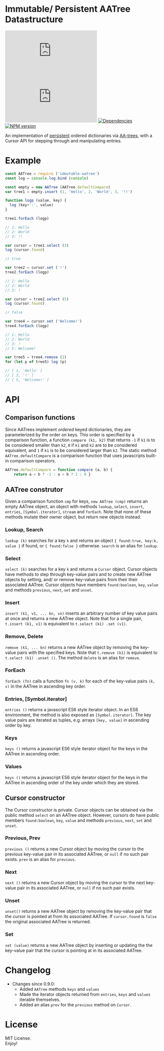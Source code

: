 # Immutable/ Persistent AATree Datastructure

 ![Size][size-image] ![Size gzip][size-gzip-image] [![Dependencies][deps-image]][deps-url] [![NPM version][npm-image]][npm-url]

An implementation of [persistent][1] ordered dictionaries via [AA-trees][2], 
with a Cursor API for stepping through and manipulating entries.

[1]: https://en.wikipedia.org/wiki/Persistent_data_structure
[2]: https://en.wikipedia.org/wiki/AA_tree

# Example

```javascript
const AATree = require ('immutable-aatree')
const log = console.log.bind (console)

const empty = new AATree (AATree.defaultCompare)
var tree1 = empty.insert (1, 'Hello', 2, 'World', 3, '!!')

function logp (value, key) {
  log (key+':', value)
}

tree1.forEach (logp)

// 1: Hello
// 2: World
// 3: !!

var cursor = tree1.select (3)
log (cursor.found)

// true

var tree2 = cursor.set ('!')
tree2.forEach (logp)

// 1: Hello
// 2: World
// 3: !

var cursor = tree2.select (5)
log (cursor.found)

// false

var tree4 = cursor.set ('Welcome!')
tree4.forEach (logp)

// 1: Hello
// 2: World
// 3: !
// 5: Welcome!

var tree5 = tree4.remove (2)
for (let p of tree5) log (p)

// [ 1, 'Hello' ]
// [ 3, '!' ]
// [ 5, 'Welcome!' ]
```

# API

## Comparison functions
Since AATrees implement _ordered_ keyed dictionaries,
they are parameterized by the order on keys.
This order is specified by a comparison function, a function
`compare (k1, k2)` that returns
`-1` if `k1` is to be considered smaller than `k2`,
`0` if `k1` and `k2` are to be considered equivalent, and
`1` if `k1` is to be considered larger than `k2`.
The static method `AATree.defaultCompare` is a comparison function
that uses javascripts built-in comparison operators.

```javascript
AATree.defaultCompare = function compare (a, b) {
	return a < b ? -1 : a > b ? 1 : 0 }
```

## AATree construtor
Given a comparison function `cmp` for keys,
`new AATree (cmp)` returns an empty AATree object, an object with methods
`lookup`, `select`, `insert`, `entries`, `[Symbol.iterator]`, `stream` and `forEach`.
Note that none of these methods mutate their owner object, but
return new objects instead.

### Lookup, Search
`lookup (k)` searches for a key `k` and returns an object
`{ found:true, key:k, value }` if found,
or `{ found:false }` otherwise. `search` is an alias for `lookup`. 

### Select
`select (k)` searches for a key `k` and returns a `Cursor` object.
Cursor objects have methods to step through key-value pairs and to create
new AATree objects by setting, and/ or remove key-value pairs from their
their associated AATree.
Cursor objects have members `found:boolean`, `key`, `value`
and methods `previous`, `next`, `set` and `unset`.

### Insert
`insert (k1, v1, ... kn, vn)` inserts an arbitrary number of
key value pairs at once and returns a new AATree object.
Note that for a single pair, `t.insert (k1, v1)` is equivalent to
`t.select (k1) .set (v1)`.

### Remove, Delete
`remove (k1, ... kn)` returns a new AATree object by removing the 
key-value pairs with the specified keys. Note that `t.remove (k1)` is 
equivalent to `t.select (k1) .unset ()`. The method `delete`
is an alias for `remove`.

### ForEach
`forEach (fn)` calls a function `fn (v, k)` for each of the
key-value pairs `(k, v)` in the AATree in ascending key order.

### Entries, [Symbol.iterator]
`entries ()` returns a javascript ES6 style iterator object. 
In an ES6 environment, the method is also exposed as `[Symbol.iterator]`.
The key value pairs are iterated as tuples, e.g. arrays `[key, value]`
in ascending order by key. 

### Keys
`keys ()` returns a javascript ES6 style iterator object for the
keys in the AATree in ascending order. 

### Values
`keys ()` returns a javascript ES6 style iterator object for the
keys in the AATree in ascending order of the key under which they are stored. 

## Cursor constructor
The Cursor constructor is private.
Cursor objects can be obtained via the public method `select`
on an AATree object. However, cursors do have public members
`found:boolean`, `key`, `value` and methods
`previous`, `next`, `set` and `unset`.

### Previous, Prev
`previous ()` returns a new Cursor object by moving the cursor
to the previous key-value pair in its associated AATree, or
`null` if no such pair exists. `prev` is an alias for `previous`. 

### Next
`next ()` returns a new Cursor object by moving the cursor
to the next key-value pair in its associated AATree, or
`null` if no such pair exists. 

### Unset
`unset()` returns a new AATree object by removing the key-value pair
that the cursor is pointed at from its associated AATree. 
If `cursor.found` is `false` the original associated AATree is returned. 

### Set
`set (value)` returns a new AATree object by inserting or updating the
the key-value pair that the cursor is pointing at in its associated AATree.


# Changelog

- Changes since 0.9.0:
  - Added `AATree` methods `keys` and `values`
  - Made the iterator objects returned from `entries`, `keys` and `values` iterable themselves. 
  - Added an alias `prev` for the `previous` method on `Cursor`. 


# License

MIT License.  
Enjoy!


[npm-image]: https://img.shields.io/npm/v/immutable-aatree.svg
[npm-url]: https://npmjs.org/package/immutable-aatree
[deps-image]: https://img.shields.io/david/alwinb/immutable-aatree.svg
[deps-url]: https://david-dm.org/alwinb/immutable-aatree
[size-image]: http://img.badgesize.io/alwinb/immutable-aatree/master/lib/aatree.js
[size-gzip-image]: http://img.badgesize.io/alwinb/immutable-aatree/master/lib/aatree.js?compression=gzip